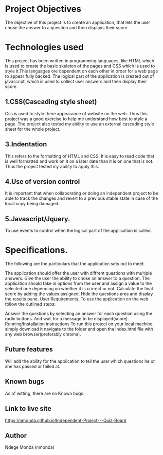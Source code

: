 # Project Objectives
The objective of this project is to create an application, that lets the user chose the answer to a question and then displays their score.

# Technologies used
This project has been written in programming languages, like HTML which is used to create the basic skeleton of the pages and CSS which is used to style it.This languages ore dependent on each other in order for a web page to appear fully backed. The logical part of the application is created out of javascript, which is used to collect user answers and then display their score.

## 1.CSS(Cascading style sheet)
Css is used to style there appearance of website on the web. Thus this project was a good exercise to help me understand how best to style a page. The project also tested my ability to use an external cascading style sheet for the whole project.

## 3.Indentation
This refers to the formatting of HTML and CSS. It is easy to read code that is well formatted and work on it on a later date than it is on one that is not. Thus the project tested my ability to apply this.

## 4.Use of version control
It is important that when collaborating or doing an independent project to be able to track the changes and revert to a previous stable state in case of the local copy being damaged.

## 5.Javascript/Jquery.
To use events to control when the logical part of the application is called.

# Specifications.
The following are the particulars that the application sets out to meet:

The application should offer the user with diffrent questions with multiple answers.
Give the user the ability to chose an answer to a question.
The application should take in options from the user and assign a value to the selected one depending on whether it is correct or not.
Calculate the final score by adding the values assigned.
Hide the questions area and display the results pane.
User Requirements.
To use the application on the web follow the outlined steps:

Answer the questions by selecting an answer for each question using the radio buttons.
And wait for a message to be displayed(score).
Running/Installation instructions
To run this project on your local machine, simply download it navigate to the folder and open the index.html file with any web browser(preferably chrome).

## Future features
Will add the ability for the application to tell the user which questions he or she has passed or failed at.

## Known bugs
As of witting, there are no Known bugs.

## Link to live site
https://nmonda.github.io/Independent-Project---Quiz-Board



## Author
Ndege Monda (nmonda)